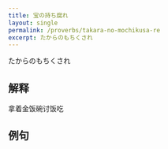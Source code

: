 ```yaml
---
title: 宝の持ち腐れ
layout: single
permalink: /proverbs/takara-no-mochikusa-re
excerpt: たからのもちくされ
---
```


たからのもちくされ

## 解释

拿着金饭碗讨饭吃

## 例句

